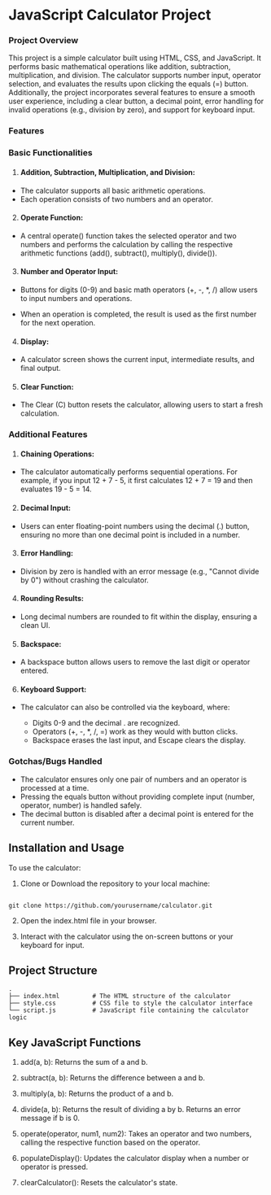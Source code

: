 # JavaScript Calculator Project

### Project Overview

This project is a simple calculator built using HTML, CSS, and JavaScript. It performs basic mathematical operations like addition, subtraction, multiplication, and division. The calculator supports number input, operator selection, and evaluates the results upon clicking the equals (=) button. Additionally, the project incorporates several features to ensure a smooth user experience, including a clear button, a decimal point, error handling for invalid operations (e.g., division by zero), and support for keyboard input.

### Features

### Basic Functionalities

1. #### Addition, Subtraction, Multiplication, and Division:

* The calculator supports all basic arithmetic operations.
* Each operation consists of two numbers and an operator.

2. #### Operate Function:

* A central operate() function takes the selected operator and two numbers and performs the calculation by calling the respective arithmetic functions (add(), subtract(), multiply(), divide()).

3. #### Number and Operator Input:

* Buttons for digits (0-9) and basic math operators (+, -, *, /) allow users to input numbers and operations.

* When an operation is completed, the result is used as the first number for the next operation.

4. #### Display:

* A calculator screen shows the current input, intermediate results, and final output.

5. #### Clear Function:

* The Clear (C) button resets the calculator, allowing users to start a fresh calculation.

### Additional Features

1. #### Chaining Operations:

* The calculator automatically performs sequential operations. For example, if you input 12 + 7 - 5, it first calculates 12 + 7 = 19 and then evaluates 19 - 5 = 14.

2. #### Decimal Input:

* Users can enter floating-point numbers using the decimal (.) button, ensuring no more than one decimal point is included in a number.

3. #### Error Handling:

* Division by zero is handled with an error message (e.g., "Cannot divide by 0") without crashing the calculator.

4. #### Rounding Results:

* Long decimal numbers are rounded to fit within the display, ensuring a clean UI.

5. #### Backspace:

* A backspace button allows users to remove the last digit or operator entered.

6. #### Keyboard Support:

* The calculator can also be controlled via the keyboard, where:

    * Digits 0-9 and the decimal . are recognized.
    * Operators (+, -, *, /, =) work as they would   with button clicks.
    * Backspace erases the last input, and Escape clears the display.


### Gotchas/Bugs Handled

* The calculator ensures only one pair of numbers and an operator is processed at a time.
* Pressing the equals button without providing complete input (number, operator, number) is handled safely.
* The decimal button is disabled after a decimal point is entered for the current number.


## Installation and Usage

To use the calculator:

1. Clone or Download the repository to your local machine:

```

git clone https://github.com/yourusername/calculator.git

```

2. Open the index.html file in your browser.

3. Interact with the calculator using the on-screen buttons or your keyboard for input.

## Project Structure

```
.
├── index.html         # The HTML structure of the calculator
├── style.css          # CSS file to style the calculator interface
└── script.js          # JavaScript file containing the calculator logic

```

## Key JavaScript Functions

1. add(a, b): Returns the sum of a and b.

2. subtract(a, b): Returns the difference between a and b.

3. multiply(a, b): Returns the product of a and b.

4. divide(a, b): Returns the result of dividing a by 
b. Returns an error message if b is 0.

5. operate(operator, num1, num2): Takes an operator and two numbers, calling the respective function based on the operator.

6. populateDisplay(): Updates the calculator display when a number or operator is pressed.

7. clearCalculator(): Resets the calculator's state.
